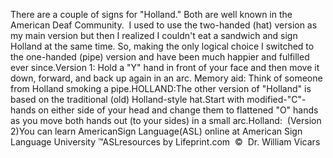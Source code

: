 There are a couple of signs for "Holland." Both are 
			well known in the American Deaf Community.  I used to use the 
			two-handed (hat) version as my main version but then I realized I 
			couldn't eat a sandwich and sign Holland at the same time. So, 
			making the only logical choice I switched to the one-handed (pipe) 
			version and have been much happier and fulfilled ever since.Version 1: Hold a "Y" hand in front of your face and then move it 
	down, forward, and back up again in an arc. Memory aid: Think of someone 
	from Holland smoking a pipe.HOLLAND:The other version of "Holland" is based on the traditional (old) 
	Holland-style hat.Start with modified-"C"-hands on either side of your head and change them to 
	flattened "O" hands as you move both hands out (to your sides) in a small 
	arc.Holland:  (Version 2)You can learn 
		AmericanSign 
		Language(ASL) online at American Sign Language University ™ASLresources by Lifeprint.com  ©  Dr. William Vicars